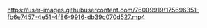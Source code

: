 

https://user-images.githubusercontent.com/76009919/175696351-fb6e7457-4e51-4f86-9916-db39c070d527.mp4

